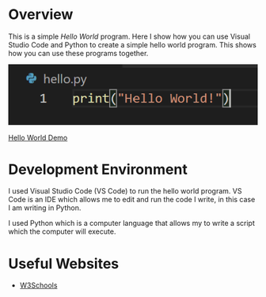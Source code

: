 # Overview

This is a simple *Hello World* program. Here I show how you can use Visual Studio Code and Python to create a simple hello world program. This shows how you can use these programs together.

![Hello World image](helloWorld.png)

[Hello World Demo](https://youtu.be/OlZumvc9410)

# Development Environment

I used Visual Studio Code (VS Code) to run the hello world program. VS Code is an IDE which allows me to edit and run the code I write, in this case I am writing in Python.

I used Python which is a computer language that allows my to write a script which the computer will execute.

# Useful Websites

* [W3Schools](https://www.w3schools.com/python/ref_func_print.asp)